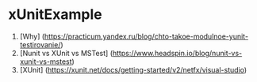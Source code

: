 # xUnitExample
1. [Why] (https://practicum.yandex.ru/blog/chto-takoe-modulnoe-yunit-testirovanie/)
2. [Nunit vs XUnit vs MSTest] (https://www.headspin.io/blog/nunit-vs-xunit-vs-mstest) 
3. [XUnit] (https://xunit.net/docs/getting-started/v2/netfx/visual-studio)
